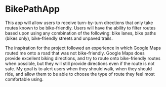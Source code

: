 # BikePathApp
This app will allow users to receive turn-by-turn directions that only take routes known to be bike-friendly. Users will have the ability to filter routes based upon using any combination of the following: bike lanes, bike paths (bikes only), bike-friendly streets and unpaved trails. 

The inspiration for the project followed an experience in which Google Maps routed me onto a road that was not bike-friendly. Google Maps does provide excellent biking directions, and try to route onto bike-friendly routes when possible, but they will still provide directions even if the route is not safe. My goal is to alert users when they should walk, when they should ride, and allow them to be able to choose the type of route they feel most comfortable using.
